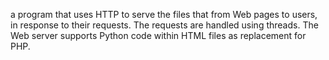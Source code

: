 a program that uses HTTP to serve the files that from Web pages to users, in response to their requests. The requests are handled using threads.
The Web server supports Python code within HTML files as replacement for PHP.
